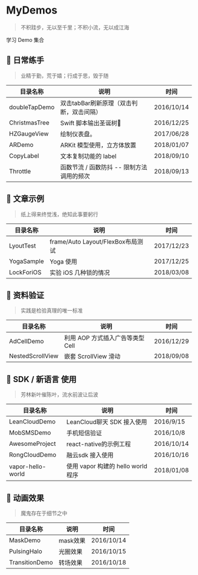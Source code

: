 # MyDemos

> 不积跬步，无以至千里；不积小流，无以成江海

学习 Demo 集合


## 🔪 日常练手

> 业精于勤，荒于嬉；行成于思，毁于随

目录名称 | 说明 |时间
------- | ------- | -------
doubleTapDemo | 双击tabBar刷新原理（双击判断，双击间隔）  |  2016/10/14
ChristmasTree  | Swift 脚本输出圣诞树🎄               |  2016/12/25
HZGaugeView  | 绘制仪表盘。                            |2017/06/28
ARDemo | ARKit 模型使用，立方体放置                     |  2018/01/07
CopyLabel | 文本复制功能的 label                       |  2018/09/10
Throttle | 函数节流 / 函数防抖 -- 限制方法调用的频次      |  2018/09/13


## 🌰 文章示例

> 纸上得来终觉浅，绝知此事要躬行

目录名称 | 说明 |时间
------- | ------- | -------
 LyoutTest  | frame/Auto Layout/FlexBox布局测试 |  2017/12/23
 YogaSample | Yoga 使用                        |  2017/12/25
 LockForiOS | 实验 iOS 几种锁的情况              |  2018/03/08


## 🥑 资料验证

> 实践是检验真理的唯一标准

目录名称 | 说明 |时间
------- | ------- | -------
AdCellDemo     | 利用 AOP 方式插入广告等类型 Cell          | 2016/12/29
NestedScrollView | 嵌套 ScrollView 滑动               |  2018/09/08

## 🍋 SDK / 新语言 使用

> 芳林新叶催陈叶，流水前波让后波

目录名称 | 说明 |时间
------- | ------- | -------
 LeanCloudDemo  |  LeanCloud聊天 SDK 接入使用             |  2016/9/15
 MobSMSDemo     |  手机短信验证                           |  2016/10/8 
 AwesomeProject |  react-native的示例工程                 |  2016/10/14
 RongCloudDemo  |  融云sdk 接入使用                       |  2016/10/16
 vapor-hello-world |  使用 vapor 构建的 hello world 程序   |  2018/01/08

## 🍉 动画效果

> 魔鬼存在于细节之中

目录名称 | 说明 |时间
------- | ------- | -------
 MaskDemo        | mask效果 | 2016/10/14
 PulsingHalo     | 光圈效果  | 2016/10/15
 TransitionDemo  | 转场效果  | 2016/10/18








